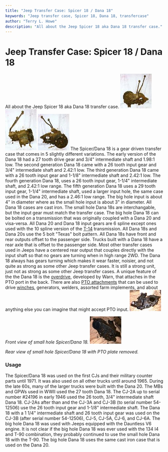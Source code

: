 ```yaml
---
title: "Jeep Transfer Case: Spicer 18 / Dana 18"
keywords: "Jeep transfer case, Spicer 18, Dana 18, transfercase"
author: "Terry L. Howe"
description: "All about the Jeep Spicer 18 aka Dana 18 transfer case."
---
```

# Jeep Transfer Case: Spicer 18 / Dana 18
All about the Jeep Spicer 18 aka Dana 18 transfer case.
[![D18 front](/xfer/d18f_.jpg)](/xfer/d18f.jpg)
[![D18 back](/xfer/d18s_.jpg)](/xfer/d18s.jpg)
[![D18 back](/xfer/d18b_.jpg)](/xfer/d18b.jpg)
The Spicer/Dana 18 is a gear driven transfer case that comes in 5 slightly different variations. The early version of the Dana 18 had a 27 tooth drive gear and 3/4" intermediate shaft and 1.98:1 low. The second generation Dana 18 came with a 26 tooth input gear and 3/4" intermediate shaft and 2.42:1 low. The third generation Dana 18 came with a 26 tooth input gear and 1-1/8" intermediate shaft and 2.42:1 low. The fourth generation Dana 18, uses a 26 tooth input gear, 1-1/4" intermediate shaft, and 2.42:1 low range. The fifth generation Dana 18 uses a 29 tooth input gear, 1-1/4" intermediate shaft, used a larger input hole, the same case used in the Dana 20, and has a 2.46:1 low range. The big hole input is about 4" in diameter where as the small hole input is about 3" in diameter. All Dana 18 cases are cast iron.
The small hole Dana 18s are interchangable, but the input gear must match the transfer case. The big hole Dana 18 can be bolted on a transmission that was originally coupled with a Dana 20 and visa-versa. All Dana 20 and Dana 18 input gears are 6 spline except ones used with the 10 spline version of the [T-14](/trans/t14.html) transmission. All Dana 18s and Dana 20s use the 5 bolt "Texas" bolt pattern.
All Dana 18s have front and rear outputs offset to the passenger side. Trucks built with a Dana 18 have a rear axle that is offset to the passenger side. Most other transfer cases used in Jeeps have a centered rear output that couples directly with the input shaft so that no gears are turning when in high range 2WD. The Dana 18 always has gears turning which makes it wear faster, noisier, and not quite as strong as some other Jeep transfer cases. It is still a strong unit, just not as strong as some other Jeep transfer cases.
A unique feature of the the Dana 18 is the [overdrive](/convxfer/warnod.html), developed by Warn, that attaches in the PTO port in the back. There are also [PTO attachments](/winch/d18pto.html) that can be used to drive [winches](/winch), generators, welders, assorted farm implements, and about anything else you can imagine that might accept PTO input.
[![D18 front](/xfer/d18front_.jpg)](/xfer/d18front.jpg)

*Front view of small hole Spicer/Dana 18.*
[![D18 back](/xfer/d18back_.jpg)](/xfer/d18back.jpg)

*Rear view of small hole Spicer/Dana 18 with PTO plate removed.*
### Usage
The Spicer/Dana 18 was used on the first CJs and their military counter parts until 1971. It was also used on all other trucks until around 1965. During the late 60s, many of the larger trucks were built with the Dana 20. The MBs and GPWs used in WWII used the 27 tooth Dana 18. The CJ-2A up to serial number #24196 in early 1946 used the 26 tooth, 3/4" intermediate shaft Dana 18. CJ-2As after than and the CJ-3A and CJ-3B (to serial number 54-12506) use the 26 tooth input gear and 1-1/8" intermediate shaft. The Dana 18 with a 1 1/4" intermediate shaft and 26 tooth input gear was used on the CJ-3B (after serial number 54-12506), CJ-5, CJ-5A, CJ-6, and CJ-6A. The big hole Dana 18 was used with Jeeps equipped with the Dauntless V6 engine. It is not clear if the big hole Dana 18 was ever used with the 134 I4 and T-90 combination, they probably continued to use the small hole Dana 18 with the T-90. The big hole Dana 18 uses the same cast iron case that is used on the Dana 20.